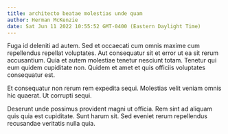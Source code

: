 ```yaml
---
title: architecto beatae molestias unde quam
author: Herman McKenzie
date: Sat Jun 11 2022 10:55:52 GMT-0400 (Eastern Daylight Time)
---
```

Fuga id deleniti ad autem. Sed et occaecati cum omnis maxime cum repellendus repellat voluptates. Aut consequatur sit et error ut ea sit rerum accusantium. Quia et autem molestiae tenetur nesciunt totam. Tenetur qui eum quidem cupiditate non. Quidem et amet et quis officiis voluptates consequatur est.

 Et consequatur non rerum rem expedita sequi. Molestias velit veniam omnis hic quaerat. Ut corrupti sequi.

 Deserunt unde possimus provident magni ut officia. Rem sint ad aliquam quis quia est cupiditate. Sunt harum sit. Sed eveniet rerum repellendus recusandae veritatis nulla quia.